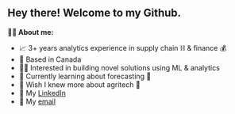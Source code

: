 ## Hey there! Welcome to my Github. 
<b>🙋‍♂️ About me:</b>

- 📈 3+ years analytics experience in supply chain ⛓️ & finance 💰
- 🍁 Based in Canada
- 👨‍🔬 Interested in building novel solutions using ML & analytics
- 🌱 Currently learning about forecasting 🔮
- 🤔 Wish I knew more about agritech 🌱
- 🔗 My [LinkedIn](https://www.linkedin.com/in/jonathan-gallant-mills-b24112162/)
- 📧 My [email](mailto:jonathan.gallant.mills@gmail.com)




<!--
**JonathanG-M/JonathanG-M** is a ✨ _special_ ✨ repository because its `README.md` (this file) appears on your GitHub profile.
<b>🏭 My work:</b>
Here are some ideas to get you started:

- 🔭 I’m currently working on ...
- 🌱 I’m currently learning ...
- 👯 I’m looking to collaborate on ...
- 🤔 I’m looking for help with ...
- 💬 Ask me about ...
- 📫 How to reach me: ...
- 😄 Pronouns: ...
- ⚡ Fun fact: ...
-->
